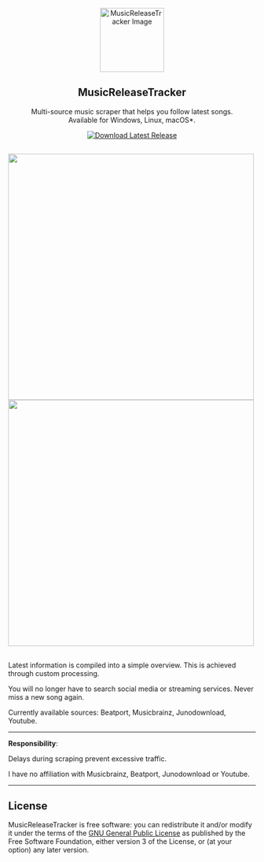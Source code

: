 <p align="center">
  <img src="https://github.com/BLCK-B/MusicReleaseTracker/assets/123077751/f432e824-6772-401e-8419-90da707887f4" width="130px" alt="MusicReleaseTracker Image">
</p>

<h2 align="center">MusicReleaseTracker</h2>

<p align="center">
Multi-source music scraper that helps you follow latest songs. <br> Available for Windows, Linux, macOS*.
</p>

<p align="center">
  <a href="https://github.com/BLCK-B/MusicReleaseTracker/releases/latest">
    <img src="https://img.shields.io/github/v/release/BLCK-B/MusicReleaseTracker?label=Download%20Latest%20Release" alt="Download Latest Release">
  </a>
</p>

##

<img src="https://github.com/user-attachments/assets/45c03cce-bccb-491f-848e-4e1c0d6c7b60" width="500px"/> <br>
<img src="https://github.com/user-attachments/assets/11ef4c87-c21b-4c7c-bb55-fc76b835f63a" width="500px"/>

##

Latest information is compiled into a simple overview. This is achieved through custom processing.

You will no longer have to search social media or streaming services. Never miss a new song again.

Currently available sources: Beatport, Musicbrainz, Junodownload, Youtube.


---

**Responsibility**:

Delays during scraping prevent excessive traffic.

I have no affiliation with Musicbrainz, Beatport, Junodownload or Youtube.

---

License
-

MusicReleaseTracker is free software: you can redistribute it and/or modify it under the terms of the [GNU General Public License](https://www.gnu.org/licenses/gpl-3.0.html) as published by the Free Software Foundation, either version 3 of the License, or (at your option) any later version.
